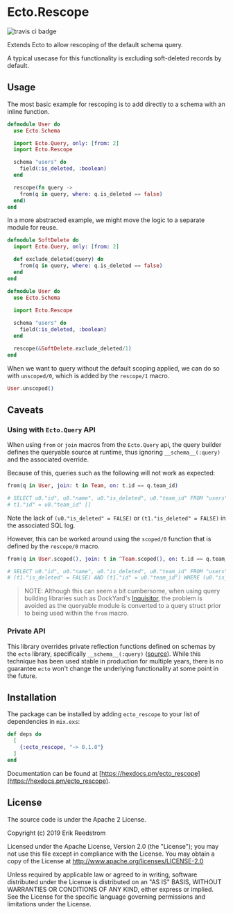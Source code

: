 # Ecto.Rescope

![travis ci badge](https://travis-ci.org/erikreedstrom/ecto_rescope.svg?branch=master)

Extends Ecto to allow rescoping of the default schema query.

A typical usecase for this functionality is excluding soft-deleted records by default.

## Usage

The most basic example for rescoping is to add directly to a schema with an inline function.

```elixir
defmodule User do
  use Ecto.Schema

  import Ecto.Query, only: [from: 2]
  import Ecto.Rescope

  schema "users" do
    field(:is_deleted, :boolean)
  end

  rescope(fn query -> 
    from(q in query, where: q.is_deleted == false)
  end)
end
```

In a more abstracted example, we might move the logic to a separate module for reuse.

```elixir
defmodule SoftDelete do
  import Ecto.Query, only: [from: 2]

  def exclude_deleted(query) do
    from(q in query, where: q.is_deleted == false)
  end
end

defmodule User do
  use Ecto.Schema
  
  import Ecto.Rescope

  schema "users" do
    field(:is_deleted, :boolean)
  end

  rescope(&SoftDelete.exclude_deleted/1)
end
```

When we want to query without the default scoping applied, we can do so with `unscoped/0`, 
which is added by the `rescope/1` macro.

```elixir
User.unscoped()
```

## Caveats

### Using with `Ecto.Query` API

When using `from` or `join` macros from the `Ecto.Query` api, the query builder defines the 
queryable source at runtime, thus ignoring `__schema__(:query)` and the associated override.

Because of this, queries such as the following will not work as expected:

```elixir
from(q in User, join: t in Team, on: t.id == q.team_id)

# SELECT u0."id", u0."name", u0."is_deleted", u0."team_id" FROM "users" AS u0 INNER JOIN "teams" AS t1 ON 
# t1."id" = u0."team_id" []
```

Note the lack of `(u0."is_deleted" = FALSE)` or `(t1."is_deleted" = FALSE)` in the associated SQL log.

However, this can be worked around using the `scoped/0` function that is defined by the `rescope/0` macro.

```elixir
from(q in User.scoped(), join: t in ^Team.scoped(), on: t.id == q.team_id)

# SELECT u0."id", u0."name", u0."is_deleted", u0."team_id" FROM "users" AS u0 INNER JOIN "teams" AS t1 ON 
# (t1."is_deleted" = FALSE) AND (t1."id" = u0."team_id") WHERE (u0."is_deleted" = FALSE) []
```

> NOTE: Although this can seem a bit cumbersome, when using query building libraries such as DockYard's 
> [Inquisitor](https://github.com/DockYard/inquisitor), the problem is avoided as the queryable module is converted 
> to a query struct prior to being used within the `from` macro.

### Private API

This library overrides private reflection functions defined on schemas by the `ecto` library, specifically 
`__schema__(:query)` ([source](https://github.com/elixir-ecto/ecto/blob/master/lib/ecto/schema.ex#L548-L555)). 
While this technique has been used stable in production for multiple years, there is no guarantee `ecto` 
won't change the underlying functionality at some point in the future.

## Installation

The package can be installed by adding `ecto_rescope` to your list of dependencies in `mix.exs`:

```elixir
def deps do
  [
    {:ecto_rescope, "~> 0.1.0"}
  ]
end
```

Documentation can be found at [https://hexdocs.pm/ecto_rescope](https://hexdocs.pm/ecto_rescope).

## License

The source code is under the Apache 2 License.

Copyright (c) 2019 Erik Reedstrom

Licensed under the Apache License, Version 2.0 (the "License"); you may not use this file except in compliance 
with the License. You may obtain a copy of the License at http://www.apache.org/licenses/LICENSE-2.0

Unless required by applicable law or agreed to in writing, software distributed under the License is distributed 
on an "AS IS" BASIS, WITHOUT WARRANTIES OR CONDITIONS OF ANY KIND, either express or implied. See the License 
for the specific language governing permissions and limitations under the License.

